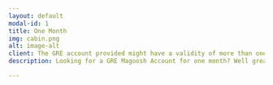 ```yaml
---
layout: default
modal-id: 1
title: One Month
img: cabin.png
alt: image-alt
client: The GRE account provided might have a validity of more than one month. If it is, we would be taking the account back after the one month period is over.
description: Looking for a GRE Magoosh Account for one month? Well great, we can provide you that for 35$.

---
```

